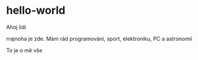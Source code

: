 hello-world
===========

Ahoj lidi

rrajnoha je zde. Mám rád programování, sport, elektroniku, PC a astronomii

To je o mě vše
